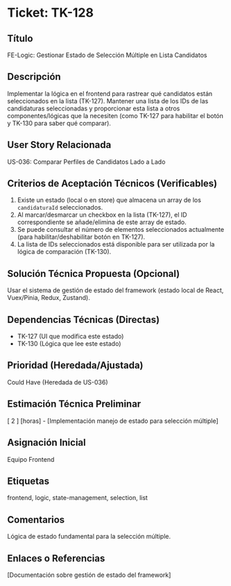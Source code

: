 # Ticket: TK-128

## Título
FE-Logic: Gestionar Estado de Selección Múltiple en Lista Candidatos

## Descripción
Implementar la lógica en el frontend para rastrear qué candidatos están seleccionados en la lista (TK-127). Mantener una lista de los IDs de las candidaturas seleccionadas y proporcionar esta lista a otros componentes/lógicas que la necesiten (como TK-127 para habilitar el botón y TK-130 para saber qué comparar).

## User Story Relacionada
US-036: Comparar Perfiles de Candidatos Lado a Lado

## Criterios de Aceptación Técnicos (Verificables)
1.  Existe un estado (local o en store) que almacena un array de los `candidaturaId` seleccionados.
2.  Al marcar/desmarcar un checkbox en la lista (TK-127), el ID correspondiente se añade/elimina de este array de estado.
3.  Se puede consultar el número de elementos seleccionados actualmente (para habilitar/deshabilitar botón en TK-127).
4.  La lista de IDs seleccionados está disponible para ser utilizada por la lógica de comparación (TK-130).

## Solución Técnica Propuesta (Opcional)
Usar el sistema de gestión de estado del framework (estado local de React, Vuex/Pinia, Redux, Zustand).

## Dependencias Técnicas (Directas)
* TK-127 (UI que modifica este estado)
* TK-130 (Lógica que lee este estado)

## Prioridad (Heredada/Ajustada)
Could Have (Heredada de US-036)

## Estimación Técnica Preliminar
[ 2 ] [horas] - [Implementación manejo de estado para selección múltiple]

## Asignación Inicial
Equipo Frontend

## Etiquetas
frontend, logic, state-management, selection, list

## Comentarios
Lógica de estado fundamental para la selección múltiple.

## Enlaces o Referencias
[Documentación sobre gestión de estado del framework]